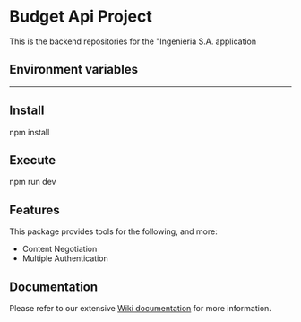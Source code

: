 # Budget Api Project
This is the backend repositories for the "Ingenieria S.A. application
## Environment variables
----
## Install

npm install

## Execute

npm run dev 

## Features
This package provides tools for the following, and more:
- Content Negotiation
- Multiple Authentication 


## Documentation

Please refer to our extensive [Wiki documentation](https://drive.google.com/drive/folders/1XJBIR3wcQzquLr6AzNnDpCFLGr7Airjv) for more information.

